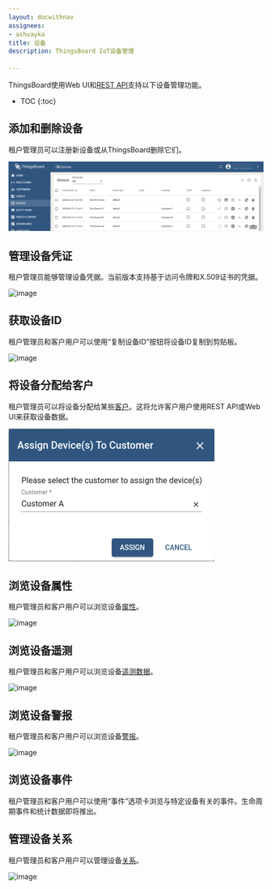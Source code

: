 ```yaml
---
layout: docwithnav
assignees:
- ashvayka
title: 设备
description: ThingsBoard IoT设备管理

---
```


ThingsBoard使用Web UI和[REST API](/docs/reference/rest-api/)支持以下设备管理功能。

* TOC
{:toc}

## 添加和删​​除设备

租户管理员可以注册新设备或从ThingsBoard删除它们。

![image](/images/user-guide/ui/devices.png)

## 管理设备凭证

租户管理员能够管理设备凭据。当前版本支持基于访问令牌和X.509证书的凭据。

![image](/images/user-guide/ui/manage-device-credentials.png)

## 获取设备ID
  
租户管理员和客户用户可以使用“复制设备ID”按钮将设备ID复制到剪贴板。

 ![image](/images/user-guide/ui/device-id.png)

## 将设备分配给客户

租户管理员可以将设备分配给某些[客户](/docs/user-guide/ui/customers/)。这将允许客户用户使用REST API或Web UI来获取设备数据。
 
 ![image](/images/user-guide/ui/assign-device-to-customer.png)

## 浏览设备属性

租户管理员和客户用户可以浏览设备[属性](/docs/user-guide/attributes)。

 ![image](/images/user-guide/ui/device-attributes.png)

## 浏览设备遥测

租户管理员和客户用户可以浏览设备[遥测数据](/docs/user-guide/telemetry)。

 ![image](/images/user-guide/ui/device-telemetry.png)

## 浏览设备警报

租户管理员和客户用户可以浏览设备[警报](/docs/user-guide/alarms)。

 ![image](/images/user-guide/ui/device-alarms.png)
 
## 浏览设备事件
  
租户管理员和客户用户可以使用“事件”选项卡浏览与特定设备有关的事件。生命周期事件和统计数据即将推出。

## 管理设备关系
 
租户管理员和客户用户可以管理设备[关系](/docs/user-guide/entities-and-relations)。

 ![image](/images/user-guide/ui/device-relations.png)
 